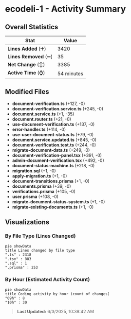 # ecodeli-1 - Activity Summary 

## Overall Statistics

| Stat                   | Value                                                             |
| ---------------------- | ----------------------------------------------------------------- |
| **Lines Added** (➕)   | 3420                                          |
| **Lines Removed** (➖) | 35                                        |
| **Net Change** (↕)    | 3385                |
| **Active Time** (⌚)   | 54 minutes |


## Modified Files
- **document-verification.ts** (+127, -0)
- **document-verification.service.ts** (+245, -0)
- **document.service.ts** (+1, -35)
- **document.router.ts** (+21, -0)
- **use-document-verification.ts** (+137, -0)
- **error-handler.ts** (+114, -0)
- **use-user-document-status.ts** (+79, -0)
- **document.service.updated.ts** (+845, -0)
- **document-verification.test.ts** (+244, -0)
- **migrate-document-data.ts** (+249, -0)
- **document-verification-panel.tsx** (+391, -0)
- **admin-document-verification.tsx** (+492, -0)
- **document-status-machine.ts** (+218, -0)
- **migration.sql** (+1, -0)
- **apply-migration.ts** (+1, -0)
- **document-transitions.prisma** (+1, -0)
- **documents.prisma** (+39, -0)
- **verifications.prisma** (+105, -0)
- **user.prisma** (+108, -0)
- **migrate-document-status-system.ts** (+1, -0)
- **migrate-existing-documents.ts** (+1, -0)

## Visualizations

### By File Type (Lines Changed)

```mermaid
pie showData
title Lines changed by file type
".ts" : 2318
".tsx" : 883
".sql" : 1
".prisma" : 253
```

### By Hour (Estimated Activity Count)

```mermaid
pie showData
title Coding activity by hour (count of changes)
"09h" : 8
"10h" : 30
```


> **Last Updated:** 6/3/2025, 10:38:42 AM